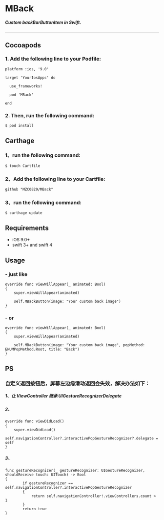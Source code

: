 # MBack
##### Custom backBarButtonItem in Swift.

---


## Cocoapods

### 1. Add the following line to your Podfile:

```
platform :ios, '9.0'

target 'YourIosApps' do

  use_frameworks!

  pod 'MBack'

end
```

### 2. Then, run the following command:

```
$ pod install
```


## Carthage

### 1、run the following command:
```
$ touch Cartfile
```

### 2、Add the following line to your Cartfile:

```
github "MZC0829/MBack"
```

### 3、run the following command:

```
$ carthage update
```



## Requirements
>
- iOS 9.0+
- swift 3+ and swift 4



## Usage

### - just like


```
override func viewWillAppear(_ animated: Bool)
{
    super.viewWillAppear(animated)
        
    self.MBackButton(image: "Your custom back image")
}

```

### - or
```
override func viewWillAppear(_ animated: Bool)
{
    super.viewWillAppear(animated)
        
    self.MBackButton(image: "Your custom back image", popMethod: ENUMPopMethod.Root, title: "Back")
}
```

## PS

### 自定义返回按钮后，屏幕左边缘滑动返回会失效，解决办法如下：
##### 1、让 ViewController 继承 UIGestureRecognizerDelegate

##### 2、

```
override func viewDidLoad()
{
    super.viewDidLoad()
    self.navigationController?.interactivePopGestureRecognizer?.delegate = self        
}
```
##### 3、
```
func gestureRecognizer(_ gestureRecognizer: UIGestureRecognizer, shouldReceive touch: UITouch) -> Bool
{
        if gestureRecognizer == self.navigationController?.interactivePopGestureRecognizer
        {
            return self.navigationController!.viewControllers.count > 1
        }
        return true      
}

